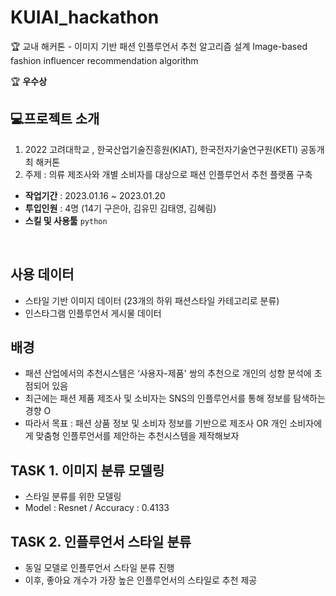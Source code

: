 # KUIAI_hackathon
🏆 교내 해커톤 - 이미지 기반 패션 인플루언서 추천 알고리즘 설계
Image-based fashion influencer recommendation algorithm

🏆  **우수상**  

## 💻프로젝트 소개
1) 2022 고려대학교 , 한국산업기술진흥원(KIAT), 한국전자기술연구원(KETI) 공동개최 해커톤
2) 주제 : 의류 제조사와 개별 소비자를 대상으로 패션 인플루언서 추천 플랫폼 구축

- **작업기간** : 2023.01.16 ~ 2023.01.20
- **투입인원** : 4명 (14기 구은아, 김유민 김태영, 김혜림)
- **스킬 및 사용툴** `python`

<br>

## 사용 데이터
- 스타일 기반 이미지 데이터 (23개의 하위 패션스타일 카테고리로 분류)
- 인스타그램 인플루언서 게시물 데이터


## 배경

- 패션 산업에서의 추천시스템은 ‘사용자-제품' 쌍의 추천으로 개인의 성향 분석에 초점되어 있음
- 최근에는 패션 제품 제조사 및 소비자는 SNS의 인플루언서를 통해 정보를 탐색하는 경향 O
- 따라서 목표 : 패션 상품 정보 및 소비자 정보를 기반으로 제조사 OR 개인 소비자에게 맞춤형 인플루언서를 제안하는 추천시스템을 제작해보자


## TASK 1. 이미지 분류 모델링
- 스타일 분류를 위한 모델링
- Model : Resnet / Accuracy : 0.4133


## TASK 2. 인플루언서 스타일 분류
- 동일 모델로 인플루언서 스타일 분류 진행
- 이후, 좋아요 개수가 가장 높은 인플루언서의 스타일로 추천 제공




